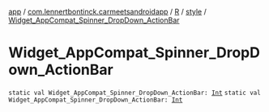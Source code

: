 [app](../../../index.md) / [com.lennertbontinck.carmeetsandroidapp](../../index.md) / [R](../index.md) / [style](index.md) / [Widget_AppCompat_Spinner_DropDown_ActionBar](./-widget_-app-compat_-spinner_-drop-down_-action-bar.md)

# Widget_AppCompat_Spinner_DropDown_ActionBar

`static val Widget_AppCompat_Spinner_DropDown_ActionBar: `[`Int`](https://kotlinlang.org/api/latest/jvm/stdlib/kotlin/-int/index.html)
`static val Widget_AppCompat_Spinner_DropDown_ActionBar: `[`Int`](https://kotlinlang.org/api/latest/jvm/stdlib/kotlin/-int/index.html)
